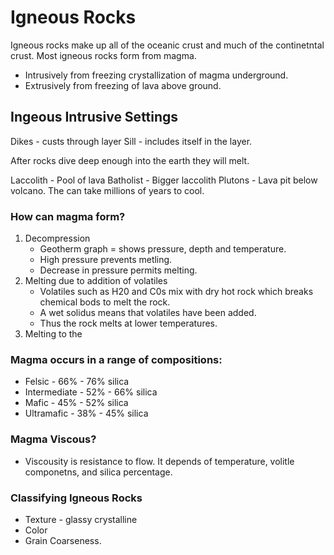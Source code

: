 Igneous Rocks
=============
Igneous rocks make up all of the oceanic crust and much of the
continetntal crust. Most igneous rocks form from magma.
 * Intrusively from freezing crystallization of magma underground.
 * Extrusively from freezing of lava above ground.

Ingeous Intrusive Settings
--------------------------
Dikes - custs through layer
Sill  - includes itself in the layer.

After rocks dive deep enough into the earth they will melt.

Laccolith - Pool of lava
Batholist - Bigger laccolith
Plutons - Lava pit below volcano. The can take millions of years to
cool.


### How can magma form?
1. Decompression
   * Geotherm graph = shows pressure, depth and temperature.
   * High pressure prevents metling.
   * Decrease in pressure permits melting.
2. Melting due to addition of volatiles
   * Volatiles such as H20 and C0s mix with dry hot rock which breaks
     chemical bods to melt the rock.
   * A wet solidus means that volatiles have been added.
   * Thus the rock melts at lower temperatures.
3. Melting to the 

### Magma occurs in a range of compositions:
   * Felsic - 66% - 76% silica
   * Intermediate - 52% - 66% silica
   * Mafic  - 45% - 52% silica
   * Ultramafic   - 38% - 45% silica
### Magma Viscous?
   * Viscousity is resistance to flow. It depends of temperature,
     volitle componetns, and silica percentage.
### Classifying Igneous Rocks
   * Texture - glassy crystalline
   * Color
   * Grain Coarseness.
